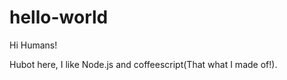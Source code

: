 hello-world
=================
Hi Humans!

Hubot here, I like Node.js and coffeescript(That what I made of!).
